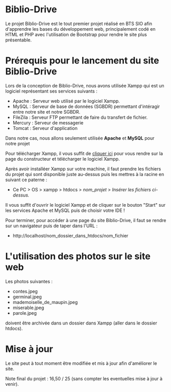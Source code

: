 # Biblio-Drive
Le projet Biblio-Drive est le tout premier projet réalisé en BTS SIO afin d'apprendre les bases du développement web, principalement codé en HTML et PHP avec l'utilisation de Bootstrap pour rendre le site plus présentable.

# Prérequis pour le lancement du site Biblio-Drive
Lors de la conception de Biblio-Drive, nous avons utilisée Xampp qui est un logiciel représentant ses services suivants :
<ul>
  <li>Apache : Serveur web utilisé par le logiciel Xampp.</li>
  <li>MySQL : Serveur de base de données (SGBDR) permettant d'intéragir entre notre site et notre SGBDR.</li>
  <li>FileZila : Serveur FTP permettant de faire du transfert de fichier.</li>
  <li>Mercury : Serveur de messagerie</li>
  <li>Tomcat : Serveur d'application</li>
 </ul>
 
 Dans notre cas, nous allons seulement utilisée <B>Apache</B> et <B>MySQL</B> pour notre projet
 
 Pour télécharger Xampp, il vous suffit de 
 <a href="https://www.apachefriends.org/fr/index.html">cliquer ici</a> pour vous rendre sur la page du constructeur et télécharger le logiciel Xampp.
 
Après avoir installéer Xampp sur votre machine, il faut prendre les fichiers du projet qui sont disponible juste au-dessus puis les mettres à la racine en suivant ce paterne :
<ul>
  <li> Ce PC > OS > xampp > htdocs > <I>nom_projet</I> > <I>Insérer les fichiers ci-dessus.</I>
</ul>

Il vous suffit d'ouvrir le logiciel Xampp et de cliquer sur le bouton "Start" sur les services Apache et MySQL puis de choisir votre IDE !

Pour terminer, pour accéder à une page du site Biblio-Drive, il faut se rendre sur un navigateur puis de taper dans l'URL :
<ul>
  <li>http://localhost/nom_dossier_dans_htdocs/nom_fichier</li>
</ul>

# L'utilisation des photos sur le site web
Les photos suivantes :
<ul>
  <li>contes.jpeg</li>
  <li>germinal.jpeg</li>
  <li>mademoiselle_de_maupin.jpeg</li>
  <li>miserable.jpeg</li>
  <li>parole.jpeg</li>
</ul>
doivent être archivée dans un dossier dans Xampp (aller dans le dossier htdocs).

# Mise à jour
Le site peut à tout moment être modifiée et mis à jour afin d'améliorer le site.

Note final du projet : 16,50 / 25 (sans compter les eventuelles mise à jour à venir).
